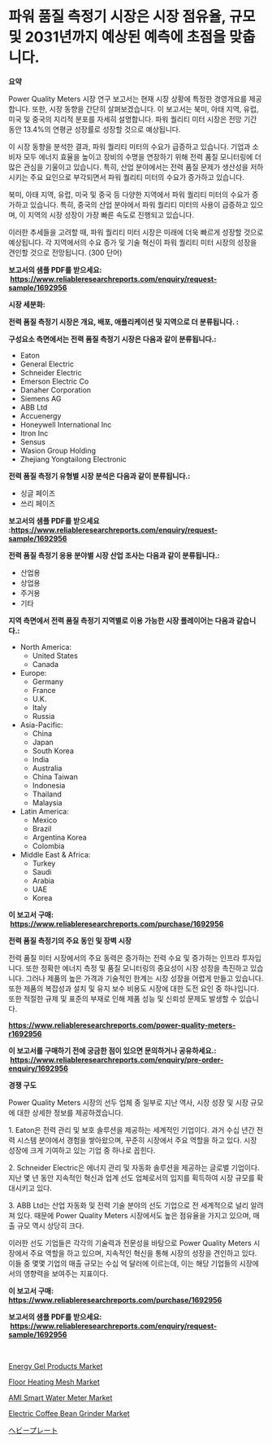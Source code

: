 <p><h1>파워 품질 측정기 시장은 시장 점유율, 규모 및 2031년까지 예상된 예측에 초점을 맞춥니다.</h1></p><p><strong>요약</strong></p>
<p><p>Power Quality Meters 시장 연구 보고서는 현재 시장 상황에 특정한 경영개요를 제공합니다. 또한, 시장 동향을 간단히 살펴보겠습니다. 이 보고서는 북미, 아태 지역, 유럽, 미국 및 중국의 지리적 분포를 자세히 설명합니다. 파워 퀄리티 미터 시장은 전망 기간 동안 13.4%의 연평균 성장률로 성장할 것으로 예상됩니다.</p><p>이 시장 동향을 분석한 결과, 파워 퀄리티 미터의 수요가 급증하고 있습니다. 기업과 소비자 모두 에너지 효율을 높이고 장비의 수명을 연장하기 위해 전력 품질 모니터링에 더 많은 관심을 기울이고 있습니다. 특히, 산업 분야에서는 전력 품질 문제가 생산성을 저하시키는 주요 요인으로 부각되면서 파워 퀄리티 미터의 수요가 증가하고 있습니다.</p><p>북미, 아태 지역, 유럽, 미국 및 중국 등 다양한 지역에서 파워 퀄리티 미터의 수요가 증가하고 있습니다. 특히, 중국의 산업 분야에서 파워 퀄리티 미터의 사용이 급증하고 있으며, 이 지역의 시장 성장이 가장 빠른 속도로 진행되고 있습니다.</p><p>이러한 추세들을 고려할 때, 파워 퀄리티 미터 시장은 미래에 더욱 빠르게 성장할 것으로 예상됩니다. 각 지역에서의 수요 증가 및 기술 혁신이 파워 퀄리티 미터 시장의 성장을 견인할 것으로 전망됩니다. (300 단어)</p></p>
<p><strong>보고서의 샘플 PDF를 받으세요: &nbsp;<a href="https://www.reliableresearchreports.com/enquiry/request-sample/1692956">https://www.reliableresearchreports.com/enquiry/request-sample/1692956</a></strong></p>
<p><strong>시장 세분화:</strong></p>
<p><strong> 전력 품질 측정기 시장은 개요, 배포, 애플리케이션 및 지역으로 더 분류됩니다. :</strong></p>
<p><strong>구성요소 측면에서는 전력 품질 측정기 시장은 다음과 같이 분류됩니다.:</strong></p>
<p><ul><li>Eaton</li><li>General Electric</li><li>Schneider Electric</li><li>Emerson Electric Co</li><li>Danaher Corporation</li><li>Siemens AG</li><li>ABB Ltd</li><li>Accuenergy</li><li>Honeywell International Inc</li><li>Itron Inc</li><li>Sensus</li><li>Wasion Group Holding</li><li>Zhejiang Yongtailong Electronic</li></ul></p>
<p><strong> 전력 품질 측정기 유형별 시장 분석은 다음과 같이 분류됩니다.:</strong></p>
<p><ul><li>싱글 페이즈</li><li>쓰리 페이즈</li></ul></p>
<p><strong>보고서의 샘플 PDF를 받으세요 :<a href="https://www.reliableresearchreports.com/enquiry/request-sample/1692956">https://www.reliableresearchreports.com/enquiry/request-sample/1692956</a></strong></p>
<p><strong> 전력 품질 측정기 응용 분야별 시장 산업 조사는 다음과 같이 분류됩니다.:</strong></p>
<p><ul><li>산업용</li><li>상업용</li><li>주거용</li><li>기타</li></ul></p>
<p><strong>지역 측면에서 전력 품질 측정기 지역별로 이용 가능한 시장 플레이어는 다음과 같습니다.:</strong></p>
<p><ul>
    <li>
        North America:
        <ul>
            <li>United States</li>
            <li>Canada</li>
        </ul>
    </li>
    <li>
        Europe:
        <ul>
            <li>Germany</li>
            <li>France</li>
            <li>U.K.</li>
            <li>Italy</li>
            <li>Russia</li>
        </ul>
    </li>
    <li>
        Asia-Pacific:
        <ul>
            <li>China</li>
            <li>Japan</li>
            <li>South Korea</li>
            <li>India</li>
            <li>Australia</li>
            <li>China Taiwan</li>
            <li>Indonesia</li>
            <li>Thailand</li>
            <li>Malaysia</li>
        </ul>
    </li>
    <li>
        Latin America:
        <ul>
            <li>Mexico</li>
            <li>Brazil</li>
            <li>Argentina Korea</li>
            <li>Colombia</li>
        </ul>
    </li>
    <li>
        Middle East & Africa:
        <ul>
            <li>Turkey</li>
            <li>Saudi</li>
            <li>Arabia</li>
            <li>UAE</li>
            <li>Korea</li>
        </ul>
    </li>
    </ul></p>
<p><strong>이 보고서 구매: &nbsp;<a href="https://www.reliableresearchreports.com/purchase/1692956">https://www.reliableresearchreports.com/purchase/1692956</a></strong></p>
<p><strong>전력 품질 측정기의 주요 동인 및 장벽 시장</strong></p>
<p><p>전력 품질 미터 시장에서의 주요 동력은 증가하는 전력 수요 및 증가하는 인프라 투자입니다. 또한 정확한 에너지 측정 및 품질 모니터링의 중요성이 시장 성장을 촉진하고 있습니다. 그러나 제품의 높은 가격과 기술적인 한계는 시장 성장을 어렵게 만들고 있습니다. 또한 제품의 복잡성과 설치 및 유지 보수 비용도 시장에 대한 도전 요인 중 하나입니다. 또한 적절한 규제 및 표준의 부재로 인해 제품 성능 및 신뢰성 문제도 발생할 수 있습니다.</p></p>
<p><strong><a href="https://www.reliableresearchreports.com/power-quality-meters-r1692956">https://www.reliableresearchreports.com/power-quality-meters-r1692956</a></strong></p>
<p><strong>이 보고서를 구매하기 전에 궁금한 점이 있으면 문의하거나 공유하세요.: &nbsp;<a href="https://www.reliableresearchreports.com/enquiry/pre-order-enquiry/1692956">https://www.reliableresearchreports.com/enquiry/pre-order-enquiry/1692956</a></strong></p>
<p><strong>경쟁 구도</strong></p>
<p><p>Power Quality Meters 시장의 선두 업체 중 일부로 지난 역사, 시장 성장 및 시장 규모에 대한 상세한 정보를 제공하겠습니다.</p><p>1. Eaton은 전력 관리 및 보호 솔루션을 제공하는 세계적인 기업이다. 과거 수십 년간 전력 시스템 분야에서 경험을 쌓아왔으며, 꾸준히 시장에서 주요 역할을 하고 있다. 시장 성장에 크게 기여하고 있는 기업 중 하나로 꼽힌다.</p><p>2. Schneider Electric은 에너지 관리 및 자동화 솔루션을 제공하는 글로벌 기업이다. 지난 몇 년 동안 지속적인 혁신과 업계 선도 업체로서의 입지를 획득하여 시장 규모를 확대시키고 있다. </p><p>3. ABB Ltd는 산업 자동화 및 전력 기술 분야의 선도 기업으로 전 세계적으로 널리 알려져 있다. 때문에 Power Quality Meters 시장에서도 높은 점유율을 가지고 있으며, 매출 규모 역시 상당히 크다.</p><p>이러한 선도 기업들은 각각의 기술력과 전문성을 바탕으로 Power Quality Meters 시장에서 주요 역할을 하고 있으며, 지속적인 혁신을 통해 시장의 성장을 견인하고 있다. 이들 중 몇몇 기업의 매출 규모는 수십 억 달러에 이르는데, 이는 해당 기업들의 시장에서의 영향력을 보여주는 지표이다.</p></p>
<p><strong>이 보고서 구매: &nbsp; <a href="https://www.reliableresearchreports.com/purchase/1692956">https://www.reliableresearchreports.com/purchase/1692956</a></strong></p>
<p><strong>보고서의 샘플 PDF를 받으세요: &nbsp;<a href="https://www.reliableresearchreports.com/enquiry/request-sample/1692956">https://www.reliableresearchreports.com/enquiry/request-sample/1692956</a></strong><strong></strong></p>
<p>&nbsp;</p>
<p><p><a href="https://www.linkedin.com/pulse/energy-gel-products-market-outlook-industry-overview-forecast-mphpf?trackingId=QfeMzlr1b27LeZ4sOXT1nw%3D%3D">Energy Gel Products Market</a></p><p><a href="https://issuu.com/reportprime-2/docs/floor-heating-mesh-market-size-2030.pptx">Floor Heating Mesh Market</a></p><p><a href="https://github.com/abdelrhmankishk22/Market-Research-Report-List-4/blob/main/ami-smart-water-meter-market.md">AMI Smart Water Meter Market</a></p><p><a href="https://github.com/joannagoyvaerts/Market-Research-Report-List-2/blob/main/electric-coffee-bean-grinder-market.md">Electric Coffee Bean Grinder Market</a></p><p><a href="https://github.com/lrlmopnhwd79300/Market-Research-Report-List-1/blob/main/219119229072.md">ヘビープレート</a></p></p>